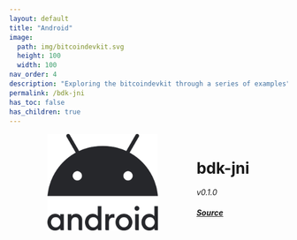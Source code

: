 ```yaml
---
layout: default
title: "Android"
image: 
  path: img/bitcoindevkit.svg
  height: 100
  width: 100
nav_order: 4
description: "Exploring the bitcoindevkit through a series of examples"
permalink: /bdk-jni
has_toc: false
has_children: true
---
```


<div style="display: flex; justify-content: space-evenly; margin-top: 1rem;">
  <img src="./img/android.svg" width="200">
  
  <div style="display: flex; align-items: center; justify-content: center;">
    <div>
      <h1>
        bdk-jni
      </h1>
      <p style="margin: 0 0 0.5em 0">
        <em>v0.1.0</em>
      </p>
      <a href="https://github.com/bitcoindevkit/bdk-jni">
        <h4>
          <em>Source</em>
        </h4>
      </a>
    </div>
  </div>
</div>

